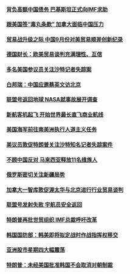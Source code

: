 #### [背负高额中国债务 巴基斯坦正式向IMF求助](../pages/z__yoerrvp/4610496.md?t=10120634) 

#### [跟美国签“毒丸条款” 加拿大面临中国压力](../pages/z__yoerrvp/4610475.md?t=10120634) 

#### [贸易战升级之际 中国9月份对美贸易顺差创新纪录](../pages/z__yoerrvp/4610476.md?t=10120634) 

#### [德国财长：欧美贸易谈判充满理性、互信](../pages/z__yoerrvp/4610446.md?t=10120634) 

#### [多名美国参议员关注沙特记者失踪案](../pages/z__yoerrvp/4610441.md?t=10120634) 

#### [白邦瑞：中国应邀蔡英文访北京](../pages/z__yoerrvp/4609864.md?t=10120634) 

#### [联盟号返回地球  NASA就事故展开调查](../pages/z__yoerrvp/4609631.md?t=10120634) 

#### [新航客机起飞 开始世界最长直飞商业航线](../pages/z__yoerrvp/4609505.md?t=10120634) 

#### [美国海军前往南美洲执行人道主义任务](../pages/z__yoerrvp/4609441.md?t=10120634) 

#### [美议员敦促特朗普关注沙特知名记者失踪案件](../pages/z__yoerrvp/4609431.md?t=10120634) 

#### [不顾中国反对 马来西亚释放11名维族人](../pages/z__yoerrvp/4609392.md?t=10120634) 

#### [俄罗斯密切关注新疆局势](../pages/z__yoerrvp/4609290.md?t=10120634) 

#### [加拿大一智库敦促渥太华与北京进行行业贸易谈判](../pages/z__yoerrvp/4609214.md?t=10120634) 

#### [联盟号发射失败 宇航员安全返回](../pages/z__yoerrvp/4609196.md?t=10120634) 

#### [特朗普再批世贸组织  IMF总裁呼吁改革](../pages/z__yoerrvp/4608878.md?t=10120634) 

#### [韩国国防部：韩美即将拟定战时作战指挥权移交](../pages/z__yoerrvp/4608851.md?t=10120634) 

#### [亚洲股市星期四大幅震荡](../pages/z__yoerrvp/4608830.md?t=10120634) 

#### [特朗普：未经美国批准韩国不会取消对朝制裁 ](../pages/z__yoerrvp/4608817.md?t=10120634) 

